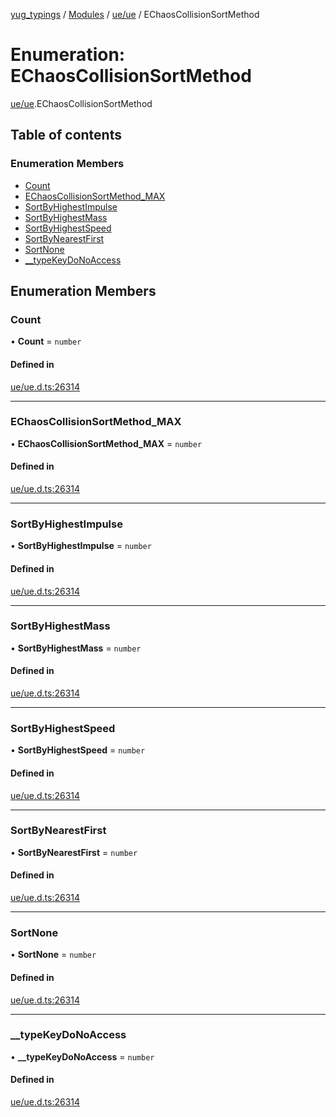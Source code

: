 [yug_typings](../README.md) / [Modules](../modules.md) / [ue/ue](../modules/ue_ue.md) / EChaosCollisionSortMethod

# Enumeration: EChaosCollisionSortMethod

[ue/ue](../modules/ue_ue.md).EChaosCollisionSortMethod

## Table of contents

### Enumeration Members

- [Count](ue_ue.EChaosCollisionSortMethod.md#count)
- [EChaosCollisionSortMethod\_MAX](ue_ue.EChaosCollisionSortMethod.md#echaoscollisionsortmethod_max)
- [SortByHighestImpulse](ue_ue.EChaosCollisionSortMethod.md#sortbyhighestimpulse)
- [SortByHighestMass](ue_ue.EChaosCollisionSortMethod.md#sortbyhighestmass)
- [SortByHighestSpeed](ue_ue.EChaosCollisionSortMethod.md#sortbyhighestspeed)
- [SortByNearestFirst](ue_ue.EChaosCollisionSortMethod.md#sortbynearestfirst)
- [SortNone](ue_ue.EChaosCollisionSortMethod.md#sortnone)
- [\_\_typeKeyDoNoAccess](ue_ue.EChaosCollisionSortMethod.md#__typekeydonoaccess)

## Enumeration Members

### Count

• **Count** = `number`

#### Defined in

[ue/ue.d.ts:26314](https://github.com/YugMetaverse/yug_typings/blob/b7d9b19/ue/ue.d.ts#L26314)

___

### EChaosCollisionSortMethod\_MAX

• **EChaosCollisionSortMethod\_MAX** = `number`

#### Defined in

[ue/ue.d.ts:26314](https://github.com/YugMetaverse/yug_typings/blob/b7d9b19/ue/ue.d.ts#L26314)

___

### SortByHighestImpulse

• **SortByHighestImpulse** = `number`

#### Defined in

[ue/ue.d.ts:26314](https://github.com/YugMetaverse/yug_typings/blob/b7d9b19/ue/ue.d.ts#L26314)

___

### SortByHighestMass

• **SortByHighestMass** = `number`

#### Defined in

[ue/ue.d.ts:26314](https://github.com/YugMetaverse/yug_typings/blob/b7d9b19/ue/ue.d.ts#L26314)

___

### SortByHighestSpeed

• **SortByHighestSpeed** = `number`

#### Defined in

[ue/ue.d.ts:26314](https://github.com/YugMetaverse/yug_typings/blob/b7d9b19/ue/ue.d.ts#L26314)

___

### SortByNearestFirst

• **SortByNearestFirst** = `number`

#### Defined in

[ue/ue.d.ts:26314](https://github.com/YugMetaverse/yug_typings/blob/b7d9b19/ue/ue.d.ts#L26314)

___

### SortNone

• **SortNone** = `number`

#### Defined in

[ue/ue.d.ts:26314](https://github.com/YugMetaverse/yug_typings/blob/b7d9b19/ue/ue.d.ts#L26314)

___

### \_\_typeKeyDoNoAccess

• **\_\_typeKeyDoNoAccess** = `number`

#### Defined in

[ue/ue.d.ts:26314](https://github.com/YugMetaverse/yug_typings/blob/b7d9b19/ue/ue.d.ts#L26314)
